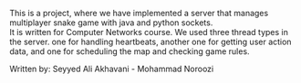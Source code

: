 This is a project, where we have implemented a server that manages multiplayer snake game with java and python sockets.  
It is written for Computer Networks course.
We used three thread types in the server. one for handling heartbeats, another one for getting user action data, and one for scheduling the map and checking game rules.

Written by: Seyyed Ali Akhavani - Mohammad Noroozi
